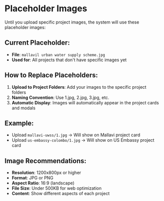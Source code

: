 # Placeholder Images

Until you upload specific project images, the system will use these placeholder images:

## Current Placeholder:
- **File**: `mallavil urban water supply scheme.jpg`
- **Used for**: All projects that don't have specific images yet

## How to Replace Placeholders:

1. **Upload to Project Folders**: Add your images to the specific project folders
2. **Naming Convention**: Use 1.jpg, 2.jpg, 3.jpg, etc.
3. **Automatic Display**: Images will automatically appear in the project cards and modals

## Example:
- Upload `mallavi-uwss/1.jpg` → Will show on Mallavi project card
- Upload `us-embassy-colombo/1.jpg` → Will show on US Embassy project card

## Image Recommendations:
- **Resolution**: 1200x800px or higher
- **Format**: JPG or PNG
- **Aspect Ratio**: 16:9 (landscape)
- **File Size**: Under 500KB for web optimization
- **Content**: Show different aspects of each project


